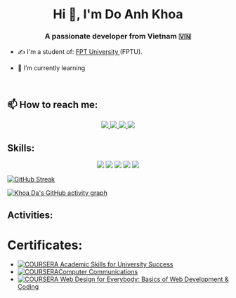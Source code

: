 
<h1 align="center">Hi 👋, I'm Do Anh Khoa</h1>
<p align="center">
  <h3 align="center">A passionate developer from Vietnam 🇻🇳 </h3>
</p>


- ✍ I'm a student of: [FPT University ](https://fpt.edu.vn) (FPTU).

- 🌱 I’m currently learning 

<br />

## 📫 How to reach me:


<p align="center">
  <a href="https://www.linkedin.com/in/doanhkhoait" target="_blank">
    <img src="https://img.icons8.com/fluent/48/000000/linkedin.png"/>
  </a>
  <a href="https://www.facebook.com/DoAnhKhoa.03.11.03" alt="Facebook">
    <img src="https://img.icons8.com/fluent/48/000000/facebook-new.png" target="_blank" />
  </a> 
  <a href="https://github.com/KhoaDAFPTU" alt="Github">
    <img src="https://img.icons8.com/fluent/48/000000/github.png"/>
  </a> 
  <a href="mailto:dokhoa031103@gmail.com" alt="Email">
    <img src="https://img.icons8.com/fluent/48/000000/mailing.png"/>
  </a>
</p>

## Skills:
<p align="center">

  <img src="https://img.icons8.com/color/48/000000/microsoft-sql-server.png"/>
  <img src="https://img.icons8.com/color/48/000000/mysql-logo.png"/>


  <img src="https://img.icons8.com/color/48/000000/git.png"/>
  <img src="https://img.icons8.com/color/48/000000/github-2.png"/>




<img src="https://img.icons8.com/color/48/null/java-coffee-cup-logo--v1.png"/>
</p>

[![GitHub Streak](http://github-readme-streak-stats.herokuapp.com?user=khoa-da&theme=dark&background=000000)](https://git.io/streak-stats)

[![Khoa Da's GitHub activity graph](https://github-readme-activity-graph.vercel.app/graph?username=khoa-da&theme=react-dark)](https://github.com/ashutosh00710/github-readme-activity-graph)

## Activities:



# Certificates:




- [![COURSERA](https://img.shields.io/badge/-COURSERA-green) Academic Skills for University Success](https://coursera.org/share/b503b7e1d76eb0f380bbdc8db02af5eb)
- [![COURSERA](https://img.shields.io/badge/-COURSERA-green)Computer Communications](https://coursera.org/share/65fe650d936e1a1ddd598d84e6ae6b4c)
- [![COURSERA](https://img.shields.io/badge/-COURSERA-green) Web Design for Everybody: Basics of Web Development & Coding](https://coursera.org/share/f2c195416358ece49f0df8c5b6b218b5)


